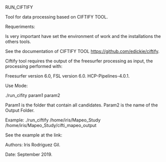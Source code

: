 RUN_CIFTIFY


Tool for data processing based on CIFTIFY TOOL.

Requeriments:

Is very important have set the environment of work and the installations the others tools.

See the documentation of CIFTIFY TOOL https://github.com/edickie/ciftify.

Ciftify tool requires the output of the freesurfer processing as input, the processing performed with:

Freesurfer version 6.0,
FSL version 6.0.
HCP-Pipelines-4.0.1.


Use Mode:

./run_cifity param1 param2

Param1 is the folder that contain all candidates.
Param2 is the name of the Output Folder.

Example:
./run_ciftify /home/iris/Mapeo_Study /home/iris/Mapeo_Study/cifti_mapeo_output

See the example at the link: 

Authors: Iris Rodriguez Gil.

Date: September 2019.

